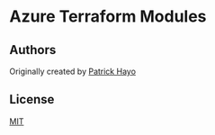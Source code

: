 # Azure Terraform Modules

<!-- BEGIN_TF_DOCS -->
<!-- END_TF_DOCS -->

## Authors

Originally created by [Patrick Hayo](http://github.com/patrickhayo)

## License

[MIT](LICENSE)

